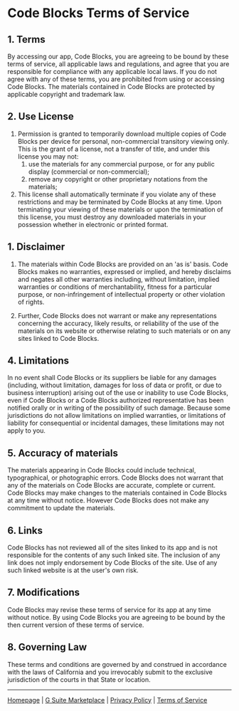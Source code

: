 # Code Blocks Terms of Service

## 1. Terms

By accessing our app, Code Blocks, you are agreeing to be bound by these terms of service, all applicable laws and regulations, and agree that you are responsible for compliance with any applicable local laws. If you do not agree with any of these terms, you are prohibited from using or accessing Code Blocks. The materials contained in Code Blocks are protected by applicable copyright and trademark law.

## 2. Use License

1. Permission is granted to temporarily download multiple copies of Code Blocks per device for personal, non-commercial transitory viewing only. This is the grant of a license, not a transfer of title, and under this license you may not:
    1. use the materials for any commercial purpose, or for any public display (commercial or non-commercial);
    1. remove any copyright or other proprietary notations from the materials;
1. This license shall automatically terminate if you violate any of these restrictions and may be terminated by Code Blocks at any time. Upon terminating your viewing of these materials or upon the termination of this license, you must destroy any downloaded materials in your possession whether in electronic or printed format.

## 1. Disclaimer

1. The materials within Code Blocks are provided on an 'as is' basis. Code Blocks makes no warranties, expressed or implied, and hereby disclaims and negates all other warranties including, without limitation, implied warranties or conditions of merchantability, fitness for a particular purpose, or non-infringement of intellectual property or other violation of rights.

2. Further, Code Blocks does not warrant or make any representations concerning the accuracy, likely results, or reliability of the use of the materials on its website or otherwise relating to such materials or on any sites linked to Code Blocks.

## 4. Limitations

In no event shall Code Blocks or its suppliers be liable for any damages (including, without limitation, damages for loss of data or profit, or due to business interruption) arising out of the use or inability to use Code Blocks, even if Code Blocks or a Code Blocks authorized representative has been notified orally or in writing of the possibility of such damage. Because some jurisdictions do not allow limitations on implied warranties, or limitations of liability for consequential or incidental damages, these limitations may not apply to you.

## 5. Accuracy of materials

The materials appearing in Code Blocks could include technical, typographical, or photographic errors. Code Blocks does not warrant that any of the materials on Code Blocks are accurate, complete or current. Code Blocks may make changes to the materials contained in Code Blocks at any time without notice. However Code Blocks does not make any commitment to update the materials.

## 6. Links

Code Blocks has not reviewed all of the sites linked to its app and is not responsible for the contents of any such linked site. The inclusion of any link does not imply endorsement by Code Blocks of the site. Use of any such linked website is at the user's own risk.

## 7. Modifications

Code Blocks may revise these terms of service for its app at any time without notice. By using Code Blocks you are agreeing to be bound by the then current version of these terms of service.

## 8. Governing Law

These terms and conditions are governed by and construed in accordance with the laws of California and you irrevocably submit to the exclusive jurisdiction of the courts in that State or location.

---

[Homepage](https://www.alexwforsythe.com/code-blocks/) | [G Suite Marketplace](https://chrome.google.com/webstore/detail/code-blocks/ebieibfdjgmmimpldgengceekpfefmfd) | [Privacy Policy](https://www.alexwforsythe.com/code-blocks/privacy-policy) | [Terms of Service](https://www.alexwforsythe.com/code-blocks/terms-of-service)

